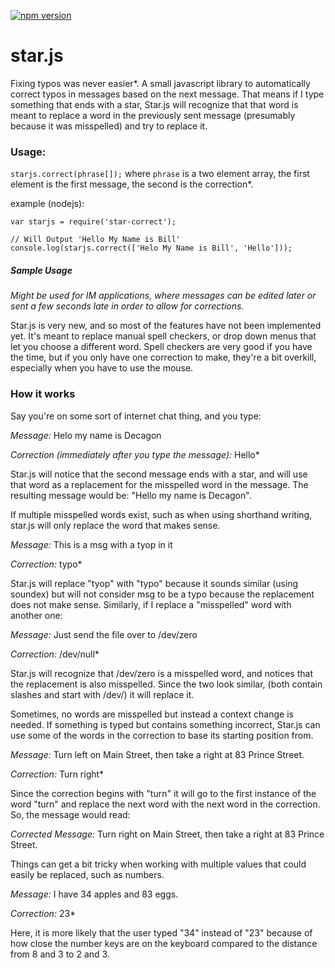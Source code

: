 [![npm version](https://badge.fury.io/js/star-correct.svg)](https://badge.fury.io/js/star-correct)

# star.js
Fixing typos was never easier*. A small javascript library to automatically correct typos in messages based on the next message. That means if I type something that ends with a star, Star.js will recognize that that word is meant to replace a word in the previously sent message (presumably because it was misspelled) and try to replace it.

### Usage: 
`starjs.correct(phrase[]);` where `phrase` is a two element array, the first element is the first message, the second is the correction*.

example (nodejs): 
```
var starjs = require('star-correct');

// Will Output 'Hello My Name is Bill'
console.log(starjs.correct(['Helo My Name is Bill', 'Hello']));
```
##### Sample Usage
*Might be used for IM applications, where messages can be edited later or sent a few seconds late in order to allow for corrections.*

Star.js is very new, and so most of the features have not been implemented yet. It's meant to replace manual spell checkers, or drop down menus that let you choose a different word. Spell checkers are very good if you have the time, but if you only have one correction to make, they're a bit overkill, especially when you have to use the mouse.

### How it works

Say you're on some sort of internet chat thing, and you type:

*Message:* Helo my name is Decagon

*Correction (immediately after you type the message):* Hello*

Star.js will notice that the second message ends with a star, and will use that word as a replacement for the misspelled word in the message. The resulting message would be: "Hello my name is Decagon".

If multiple misspelled words exist, such as when using shorthand writing, star.js will only replace the word that makes sense. 

*Message:* This is a msg with a tyop in it

*Correction:* typo*

Star.js will replace "tyop" with "typo" because it sounds similar (using soundex) but will not consider msg to be a typo because the replacement does not make sense. Similarly, if I replace a "misspelled" word with another one:

*Message:* Just send the file over to /dev/zero

*Correction:* /dev/null*

Star.js will recognize that /dev/zero is a misspelled word, and notices that the replacement is also misspelled. Since the two look similar, (both contain slashes and start with /dev/) it will replace it.

Sometimes, no words are misspelled but instead a context change is needed. If something is typed but contains something incorrect, Star.js can use some of the words in the correction to base its starting position from.

*Message:* Turn left on Main Street, then take a right at 83 Prince Street.

*Correction:* Turn right*

Since the correction begins with "turn" it will go to the first instance of the word "turn" and replace the next word with the next word in the correction. So, the message would read:

*Corrected Message:* Turn right on Main Street, then take a right at 83 Prince Street.

Things can get a bit tricky when working with multiple values that could easily be replaced, such as numbers.

*Message:* I have 34 apples and 83 eggs.

*Correction:* 23*

Here, it is more likely that the user typed "34" instead of "23" because of how close the number keys are on the keyboard compared to the distance from 8 and 3 to 2 and 3.
